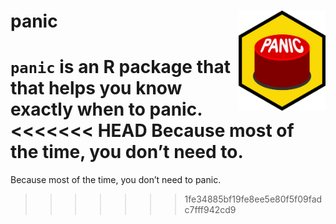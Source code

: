 
<!-- README.md is generated from README.Rmd. Please edit that file -->

# panic <img src='man/figures/logo.png' align="right" height="160" />

`panic` is an R package that that helps you know exactly when to panic.
<<<<<<< HEAD
Because most of the time, you don’t need to.
=======
Because most of the time, you don’t need to panic.
>>>>>>> 1fe34885bf19fe8ee5e80f5f09fadc7fff942cd9
